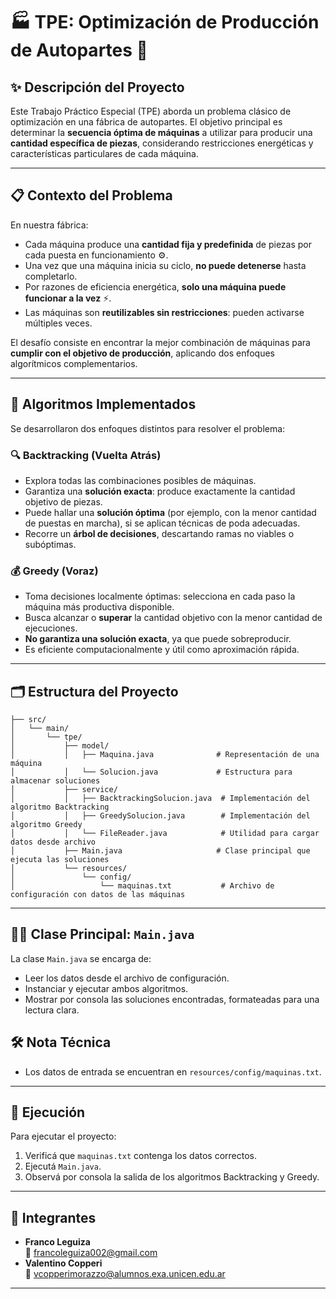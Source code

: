 # 🏭 TPE: Optimización de Producción de Autopartes 🧩

## ✨ Descripción del Proyecto

Este Trabajo Práctico Especial (TPE) aborda un problema clásico de optimización en una fábrica de autopartes. El objetivo principal es determinar la **secuencia óptima de máquinas** a utilizar para producir una **cantidad específica de piezas**, considerando restricciones energéticas y características particulares de cada máquina.

---

## 📋 Contexto del Problema

En nuestra fábrica:

- Cada máquina produce una **cantidad fija y predefinida** de piezas por cada puesta en funcionamiento ⚙️.
- Una vez que una máquina inicia su ciclo, **no puede detenerse** hasta completarlo.
- Por razones de eficiencia energética, **solo una máquina puede funcionar a la vez** ⚡.
- Las máquinas son **reutilizables sin restricciones**: pueden activarse múltiples veces.

El desafío consiste en encontrar la mejor combinación de máquinas para **cumplir con el objetivo de producción**, aplicando dos enfoques algorítmicos complementarios.

---

## 🚀 Algoritmos Implementados

Se desarrollaron dos enfoques distintos para resolver el problema:

### 🔍 Backtracking (Vuelta Atrás)

- Explora todas las combinaciones posibles de máquinas.
- Garantiza una **solución exacta**: produce exactamente la cantidad objetivo de piezas.
- Puede hallar una **solución óptima** (por ejemplo, con la menor cantidad de puestas en marcha), si se aplican técnicas de poda adecuadas.
- Recorre un **árbol de decisiones**, descartando ramas no viables o subóptimas.

### 💰 Greedy (Voraz)

- Toma decisiones localmente óptimas: selecciona en cada paso la máquina más productiva disponible.
- Busca alcanzar o **superar** la cantidad objetivo con la menor cantidad de ejecuciones.
- **No garantiza una solución exacta**, ya que puede sobreproducir.
- Es eficiente computacionalmente y útil como aproximación rápida.

---

## 🗂️ Estructura del Proyecto

```
├── src/
│   └── main/
│       └── tpe/
│           ├── model/
│           │   ├── Maquina.java              # Representación de una máquina
│           │   └── Solucion.java             # Estructura para almacenar soluciones
│           ├── service/
│           │   ├── BacktrackingSolucion.java  # Implementación del algoritmo Backtracking
│           │   ├── GreedySolucion.java        # Implementación del algoritmo Greedy
│           │   └── FileReader.java            # Utilidad para cargar datos desde archivo
│           ├── Main.java                     # Clase principal que ejecuta las soluciones
│           └── resources/
│               └── config/
│                   └── maquinas.txt           # Archivo de configuración con datos de las máquinas

```

---

## 👨‍💻 Clase Principal: `Main.java`

La clase `Main.java` se encarga de:

- Leer los datos desde el archivo de configuración.
- Instanciar y ejecutar ambos algoritmos.
- Mostrar por consola las soluciones encontradas, formateadas para una lectura clara.


## 🛠️ Nota Técnica

- Los datos de entrada se encuentran en `resources/config/maquinas.txt`.

---

## 🧪 Ejecución

Para ejecutar el proyecto:

1. Verificá que `maquinas.txt` contenga los datos correctos.
2. Ejecutá `Main.java`.
3. Observá por consola la salida de los algoritmos Backtracking y Greedy.
---

## 👥 Integrantes

- **Franco Leguiza**  
  📧 francoleguiza002@gmail.com
- **Valentino Copperi**  
  📧 vcopperimorazzo@alumnos.exa.unicen.edu.ar

---
